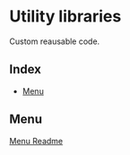 # Utility libraries
Custom reausable code.

## Index
* [Menu](#menu)

## Menu
[Menu Readme](./menu/Readme.md)